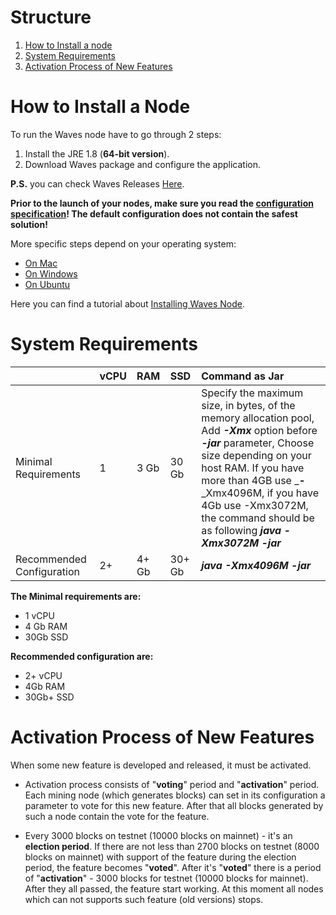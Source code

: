 # Structure

1. [How to Install a node](#how-to-install-a-node)
2. [System Requirements](#system-requirements)
3. [Activation Process of New Features](#activation-process-of-new-features)

# How to Install a Node

To run the Waves node have to go through 2 steps:

1. Install the JRE 1.8 \(**64-bit version**\).
2. Download Waves package and configure the application.

**P.S.** you can check Waves Releases [Here](https://github.com/wavesplatform/Waves/releases).

**Prior to the launch of your nodes, make sure you read the **[**configuration specification**](/waves-full-node/configuration-parameters.md)**! The default configuration does not contain the safest solution!**

More specific steps depend on your operating system:

* [On Mac](/waves-full-node/how-to-install-a-node/on-mac.md)
* [On Windows](/waves-full-node/how-to-install-a-node/on-windows.md)
* [On Ubuntu](/waves-full-node/how-to-install-a-node/on-ubuntu.md)

Here you can find a tutorial about [Installing Waves Node](https://www.youtube.com/watch?v=CDmMeZlzKbk&feature=youtu.be).

# System Requirements

|  | vCPU | RAM | SSD | Command as Jar |
| :--- | :--- | :--- | :--- | :--- |
| Minimal Requirements | 1 | 3 Gb | 30 Gb | Specify the maximum size, in bytes, of the memory allocation pool, Add _**-Xmx**_ option before _**-jar**_ parameter, Choose size depending on your host RAM. If you have more than 4GB use _**-**_Xmx4096M, if you have 4Gb use -Xmx3072M, the command should be as following  _**java -Xmx3072M -jar**_  |
| Recommended Configuration | 2+ | 4+ Gb | 30+ Gb | _**java -Xmx4096M -jar**_ |

**The Minimal requirements are:**

* 1 vCPU
* 4 Gb RAM
* 30Gb SSD

**Recommended configuration are:**

* 2+ vCPU
* 4Gb RAM
* 30Gb+ SSD

# Activation Process of New Features

When some new feature is developed and released, it must be activated.

* Activation process consists of "**voting**" period and "**activation**" period. Each mining node \(which generates blocks\) can set in its configuration a parameter to vote for this new feature. After that all blocks generated by such a node contain the vote for the feature.

* Every 3000 blocks on testnet \(10000 blocks on mainnet\) - it's an **election period**. If there are not less than 2700 blocks on testnet \(8000 blocks on mainnet\) with support of the feature during the election period, the feature becomes "**voted**". After it's "**voted**" there is a period of "**activation**" - 3000 blocks for testnet \(10000 blocks for mainnet\). After they all passed, the feature start working. At this moment all nodes which can not supports such feature \(old versions\) stops.



